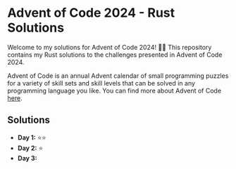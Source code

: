 # Advent of Code 2024 - Rust Solutions

Welcome to my solutions for Advent of Code 2024! 🎄🌟 This repository contains my Rust solutions to the challenges presented in Advent of Code 2024.

Advent of Code is an annual Advent calendar of small programming puzzles for a variety of skill sets and skill levels that can be solved in any programming language you like. You can find more about Advent of Code [here](https://adventofcode.com/2024/about).

## Solutions

- **Day 1:** ⭐⭐
- **Day 2:** ⭐
- **Day 3:** 
